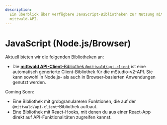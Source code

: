 ```yaml
---
description:
  Ein überblick über verfügbare JavaScript-Bibliotheken zur Nutzung mit der
  mittwald-API.
---
```


# JavaScript (Node.js/Browser)

Aktuell bieten wir die folgenden Bibliotheken an:

- Die
  [**mittwald API-Client**-Bibliothek `@mittwald/api-client`](https://github.com/mittwald/api-client-js)
  ist eine automatisch generierte Client-Bibliothek für die mStudio-v2-API. Sie
  kann sowohl in Node.js- als auch in Browser-basierten Anwendungen genutzt
  werden.

Coming Soon:

- Eine Bibliothek mit grobgranulareren Funktionen, die auf der
  `@mittwald/api-client`-Bibliothek aufbaut.
- Eine Bibliothek mit React-Hooks, mit denen du aus einer React-App direkt auf
  API-Funktionalitäten zugreifen kannst.
